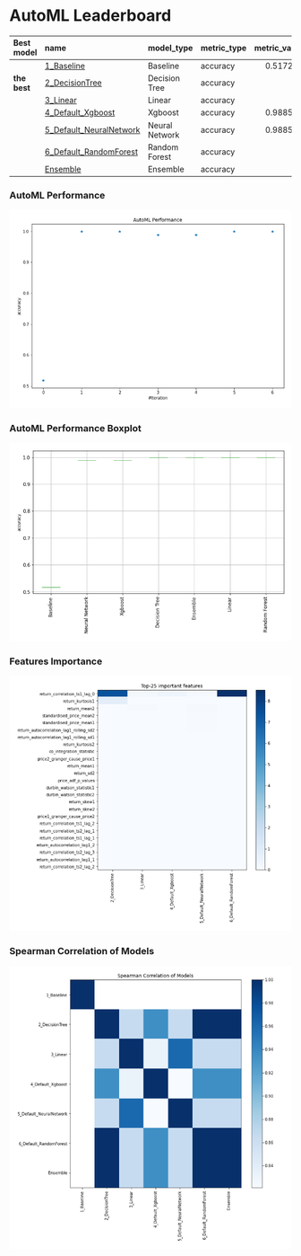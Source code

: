 # AutoML Leaderboard

| Best model   | name                                                         | model_type     | metric_type   |   metric_value |   train_time |
|:-------------|:-------------------------------------------------------------|:---------------|:--------------|---------------:|-------------:|
|              | [1_Baseline](1_Baseline/README.md)                           | Baseline       | accuracy      |       0.517241 |         0.65 |
| **the best** | [2_DecisionTree](2_DecisionTree/README.md)                   | Decision Tree  | accuracy      |       1        |        10.06 |
|              | [3_Linear](3_Linear/README.md)                               | Linear         | accuracy      |       1        |         3.27 |
|              | [4_Default_Xgboost](4_Default_Xgboost/README.md)             | Xgboost        | accuracy      |       0.988506 |         3.29 |
|              | [5_Default_NeuralNetwork](5_Default_NeuralNetwork/README.md) | Neural Network | accuracy      |       0.988506 |         1.71 |
|              | [6_Default_RandomForest](6_Default_RandomForest/README.md)   | Random Forest  | accuracy      |       1        |         5.78 |
|              | [Ensemble](Ensemble/README.md)                               | Ensemble       | accuracy      |       1        |         0.18 |

### AutoML Performance
![AutoML Performance](ldb_performance.png)

### AutoML Performance Boxplot
![AutoML Performance Boxplot](ldb_performance_boxplot.png)

### Features Importance
![features importance across models](features_heatmap.png)



### Spearman Correlation of Models
![models spearman correlation](correlation_heatmap.png)

